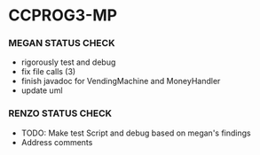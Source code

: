 # CCPROG3-MP
### MEGAN STATUS CHECK
- rigorously test and debug
- fix file calls (3)
- finish javadoc for VendingMachine and MoneyHandler
- update uml

### RENZO STATUS CHECK
- TODO: Make test Script and debug based on megan's findings
- Address comments
